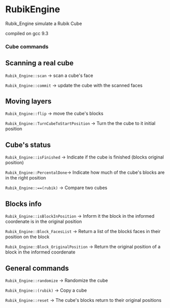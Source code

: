 # RubikEngine
Rubik_Engine simulate a Rubik Cube

compiled on gcc 9.3

### Cube commands

## Scanning a real cube
  `Rubik_Engine::scan`   -> scan a cube's face
  
  `Rubik_Engine::commit` -> update the cube with the scanned faces
  
## Moving layers
  `Rubik_Engine::flip` -> move the cube's blocks

  `Rubik_Engine::TurnCubeToStartPosition` -> Turn the the cube to it initial position
  
## Cube's status
  `Rubik_Engine::isFinished`   -> Indicate if the cube is finished (blocks original position)

  `Rubik_Engine::PercentalDone`-> Indicate how much of the cube's blocks are in the right position

  `Rubik_Engine::==(rubik)`    -> Compare two cubes

## Blocks info
  `Rubik_Engine::isBlockInPosition`      -> Inform it the block in the informed coordenate is in the original position

  `Rubik_Engine::Block_FacesList`        -> Return a list of the blockś faces in their position on the block

  `Rubik_Engine::Block_OriginalPosition` -> Return the original position of a block in the informed coordenate
  
## General commands
  `Rubik_Engine::randomize`  -> Randomize the cube

  `Rubik_Engine::(rubik)`    -> Copy a cube

  `Rubik_Engine::reset`      -> The cube's blocks return to their original positions
  
